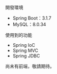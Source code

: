 開發環境
* Spring Boot：3.1.7
* MySQL：8.0.34

使用到的功能
* Spring IoC
* Spring MVC
* Spring JDBC

尚未有前端，敬請期待。